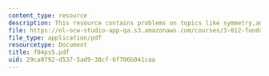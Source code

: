 ```yaml
---
content_type: resource
description: This resource contains problems on topics like symmetry,and tensor quantities.
file: https://ol-ocw-studio-app-qa.s3.amazonaws.com/courses/3-012-fundamentals-of-materials-science-fall-2005/29ca0792d5375ad938cf6f706b041caa_f04ps5.pdf
file_type: application/pdf
resourcetype: Document
title: f04ps5.pdf
uid: 29ca0792-d537-5ad9-38cf-6f706b041caa
---
```

